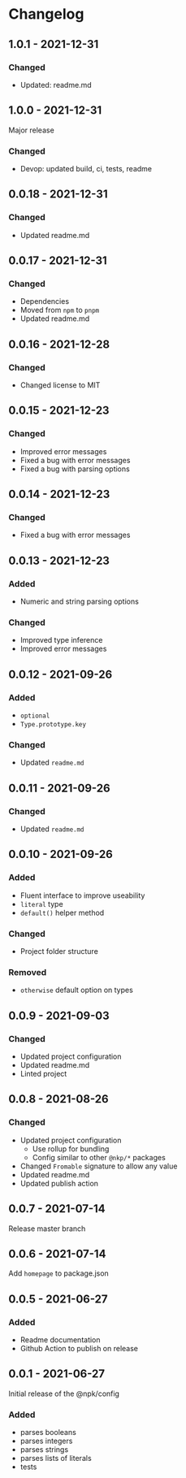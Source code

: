 # Changelog

## 1.0.1 - 2021-12-31

### Changed

- Updated: readme.md

## 1.0.0 - 2021-12-31

Major release

### Changed

- Devop: updated build, ci, tests, readme

## 0.0.18 - 2021-12-31

### Changed

- Updated readme.md

## 0.0.17 - 2021-12-31

### Changed

- Dependencies
- Moved from `npm` to `pnpm`
- Updated readme.md

## 0.0.16 - 2021-12-28

### Changed

- Changed license to MIT

## 0.0.15 - 2021-12-23

### Changed

- Improved error messages
- Fixed a bug with error messages
- Fixed a bug with parsing options

## 0.0.14 - 2021-12-23

### Changed

- Fixed a bug with error messages

## 0.0.13 - 2021-12-23

### Added

- Numeric and string parsing options

### Changed

- Improved type inference
- Improved error messages

## 0.0.12 - 2021-09-26

### Added

- `optional`
- `Type.prototype.key`

### Changed

- Updated `readme.md`

## 0.0.11 - 2021-09-26

### Changed

- Updated `readme.md`

## 0.0.10 - 2021-09-26

### Added

- Fluent interface to improve useability
- `literal` type
- `default()` helper method

### Changed

- Project folder structure

### Removed

- `otherwise` default option on types

## 0.0.9 - 2021-09-03

### Changed

- Updated project configuration
- Updated readme.md
- Linted project

## 0.0.8 - 2021-08-26

### Changed

- Updated project configuration
  - Use rollup for bundling
  - Config similar to other `@nkp/*` packages
- Changed `Fromable` signature to allow any value
- Updated readme.md
- Updated publish action

## 0.0.7 - 2021-07-14

Release master branch

## 0.0.6 - 2021-07-14

Add `homepage` to package.json

## 0.0.5 - 2021-06-27

### Added

- Readme documentation
- Github Action to publish on release

## 0.0.1 - 2021-06-27

Initial release of the @npk/config

### Added

- parses booleans
- parses integers
- parses strings
- parses lists of literals
- tests

